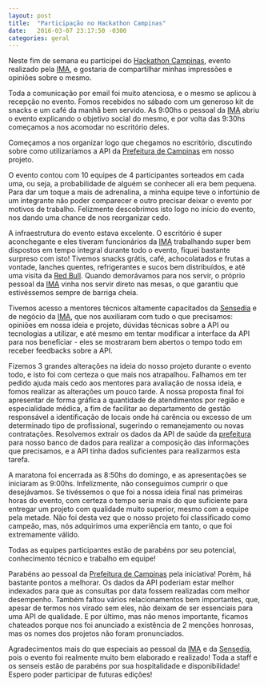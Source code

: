 ```yaml
---
layout: post
title:  "Participação no Hackathon Campinas"
date:   2016-03-07 23:17:50 -0300
categories: geral
---
```

Neste fim de semana eu participei do [Hackathon Campinas][hackathon-campinas], evento realizado pela [IMA][ima], e gostaria de compartilhar minhas impressões e opiniões sobre o mesmo.

Toda a comunicação por email foi muito atenciosa, e o mesmo se aplicou à recepção no evento. Fomos recebidos no sábado com um generoso kit de snacks e um café da manhã bem servido. As 9:00hs o pessoal da [IMA][ima] abriu o evento explicando o objetivo social do mesmo, e por volta das 9:30hs começamos a nos acomodar no escritório deles.

Começamos a nos organizar logo que chegamos no escritório, discutindo sobre como utilizaríamos a API da [Prefeitura de Campinas][prefeitura-campinas] em nosso projeto.

O evento contou com 10 equipes de 4 participantes sorteados em cada uma, ou seja, a probabilidade de alguém se conhecer ali era bem pequena. Para dar um toque a mais de adrenalina, a minha equipe teve o infortúnio de um integrante não poder comparecer e outro precisar deixar o evento por motivos de trabalho. Felizmente descobrimos isto logo no início do evento, nos dando uma chance de nos reorganizar cedo.

A infraestrutura do evento estava excelente. O escritório é super aconchegante e eles tiveram funcionários da [IMA][ima] trabalhando super bem dispostos em tempo integral durante todo o evento, fiquei bastante surpreso com isto! Tivemos snacks grátis, café, achocolatados e frutas a vontade, lanches quentes, refrigerantes e sucos bem distribuídos, e até uma visita da [Red Bull][redbull]. Quando demorávamos para nos servir, o próprio pessoal da [IMA][ima] vinha nos servir direto nas mesas, o que garantiu que estivéssemos sempre de barriga cheia.

Tivemos acesso a mentores técnicos altamente capacitados da [Sensedia][sensedia] e de negócio da [IMA][ima], que nos auxiliaram com tudo o que precisamos: opiniões em nossa ideia e projeto, dúvidas técnicas sobre a API ou tecnologias a utilizar, e até mesmo em tentar modificar a interface da API para nos beneficiar - eles se mostraram bem abertos o tempo todo em receber feedbacks sobre a API.

Fizemos 3 grandes alterações na ideia do nosso projeto durante o evento todo, e isto foi com certeza o que mais nos atrapalhou. Falhamos em ter pedido ajuda mais cedo aos mentores para avaliação de nossa ideia, e fomos realizar as alterações um pouco tarde. A nossa proposta final foi apresentar de forma gráfica a quantidade de atendimentos por região e especialidade médica, a fim de facilitar ao departamento de gestão responsável a identificação de locais onde há carência ou excesso de um determinado tipo de profissional, sugerindo o remanejamento ou novas contratações. Resolvemos extrair os dados da API de saúde da [prefeitura][prefeitura-campinas] para nosso banco de dados para realizar a composição das informações que precisamos, e a API tinha dados suficientes para realizarmos esta tarefa.

A maratona foi encerrada as 8:50hs do domingo, e as apresentações se iniciaram as 9:00hs. Infelizmente, não conseguimos cumprir o que desejávamos. Se tivéssemos o que foi a nossa ideia final nas primeiras horas do evento, com certeza o tempo seria mais do que suficiente para entregar um projeto com qualidade muito superior, mesmo com a equipe pela metade. Não foi desta vez que o nosso projeto foi classificado como campeão, mas, nós adquirimos uma experiência em tanto, o que foi extremamente válido.

Todas as equipes participantes estão de parabéns por seu potencial, conhecimento técnico e trabalho em equipe!

Parabéns ao pessoal da [Prefeitura de Campinas][prefeitura-campinas] pela iniciativa! Porém, há bastante pontos a melhorar. Os dados da API poderiam estar melhor indexados para que as consultas por data fossem realizadas com melhor desempenho. Também faltou vários relacionamentos bem importantes, que, apesar de termos nos virado sem eles, não deixam de ser essenciais para uma API de qualidade. E por último, mas não menos importante, ficamos chateados porque nos foi anunciado a existência de 2 menções honrosas, mas os nomes dos projetos não foram pronunciados.

Agradecimentos mais do que especiais ao pessoal da [IMA][ima] e da [Sensedia][sensedia], pois o evento foi realmente muito bem elaborado e realizado! Toda a staff e os senseis estão de parabéns por sua hospitalidade e disponibilidade! Espero poder participar de futuras edições!

[hackathon-campinas]: http://hackathon.ima.sp.gov.br/api-portal/
[ima]: https://ima.sp.gov.br/
[sensedia]: http://sensedia.com/
[redbull]: http://www.redbull.com/br/pt
[prefeitura-campinas]: http://www.campinas.sp.gov.br/
